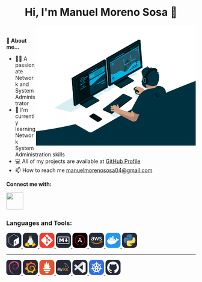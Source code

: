 <!--  COMENTARIO  -->

<h1 align="center">Hi, I'm Manuel Moreno Sosa 👋</h1>
<p align="left">
  <img src="/img/administrator.gif" alt="image" width="425" align="right">
</p>

<br>

 **💬 About me...**
  - 🙋‍♂️ A passionate Network and System Administrator
  - 🌱 I'm currently learning Network System Administration skills
  - 💻 All of my projects are available at [GitHub Profile](https://github.com/Manuelms04)
  - 📫 How to reach me manuelmorenososa04@gmail.com

 **Connect me with:**

<a href="https://www.linkedin.com/in/manuel-moreno-sosa-46a2b0334/">
  <img src="https://upload.wikimedia.org/wikipedia/commons/c/ca/LinkedIn_logo_initials.png" width="45" height="45"/>
</a>

<br>

<h3 align="left">Languages and Tools:</h3>
<p align="left"> 

<a href="https://www.gnu.org/software/bash/" target="_blank" rel="noreferrer">
<img src="https://raw.githubusercontent.com/tandpfun/skill-icons/65dea6c4eaca7da319e552c09f4cf5a9a8dab2c8/icons/Bash-Dark.svg" alt="linux" width="40" height="40"/> </a> 

<a href="https://www.linux.org/" target="_blank" rel="noreferrer">
<img src="https://github.com/tandpfun/skill-icons/raw/main/icons/Linux-Dark.svg" alt="linux" width="40" height="40"/> </a> 

<a href="https://git-scm.com/" target="_blank" rel="noreferrer">
<img src="https://raw.githubusercontent.com/tandpfun/skill-icons/65dea6c4eaca7da319e552c09f4cf5a9a8dab2c8/icons/Git.svg" alt="git" width="40" height="40"/> </a> 

<a href="https://markdown.es/" target="_blank" rel="noreferrer">
<img src="https://github.com/tandpfun/skill-icons/raw/main/icons/Markdown-Dark.svg" alt="markdown" width="40" height="40"/> </a>

<a href="https://www.redhat.com/en/ansible-collaborative" target="_blank" rel="noreferrer">
<img src="https://raw.githubusercontent.com/tandpfun/skill-icons/65dea6c4eaca7da319e552c09f4cf5a9a8dab2c8/icons/Ansible.svg" alt="aws" width="40" height="40"/> </a> 

<a href="https://aws.amazon.com" target="_blank" rel="noreferrer">
<img src="https://github.com/tandpfun/skill-icons/raw/main/icons/AWS-Dark.svg" alt="aws" width="40" height="40"/> </a> 

<a href="https://www.docker.com/" target="_blank" rel="noreferrer">
<img src="https://github.com/tandpfun/skill-icons/raw/main/icons/Docker.svg" alt="docker" width="40" height="40"/> </a> 

<a href="https://www.python.org/" target="_blank" rel="noreferrer">
<img src="https://raw.githubusercontent.com/tandpfun/skill-icons/65dea6c4eaca7da319e552c09f4cf5a9a8dab2c8/icons/Python-Dark.svg" alt="python" width="40" height="40"/> </a> 

******************************************************************************************************************************************************************************************************************************************


<a href="https://www.debian.org/" target="_blank" rel="noreferrer">
<img src="https://github.com/tandpfun/skill-icons/raw/main/icons/Debian-Dark.svg" alt="debian" width="40" height="40"/> </a> 


<a href="https://grafana.co" target="_blank" rel="noreferrer">
<img src="https://github.com/tandpfun/skill-icons/raw/main/icons/Grafana-Dark.svg" alt="grafana" width="40" height="40"/> </a> 

<a href="https://prometheus.io/" target="_blank" rel="noreferrer">
<img src="https://github.com/tandpfun/skill-icons/raw/main/icons/Prometheus.svg" alt="prometheus" width="40" height="40"/> </a> 


<a href="https://www.mysql.com/" target="_blank" rel="noreferrer">
<img src="https://github.com/tandpfun/skill-icons/raw/main/icons/MySQL-Dark.svg" alt="sql" width="40" height="40"/> </a> 


<a href="https://code.visualstudio.com/" target="_blank" rel="noreferrer">
<img src="https://github.com/tandpfun/skill-icons/raw/main/icons/VSCode-Dark.svg" alt="vscode" width="40" height="40"/> </a> 


<a href="https://kubernetes.io/" target="_blank" rel="noreferrer">
<img src="https://github.com/tandpfun/skill-icons/raw/main/icons/Kubernetes.svg" alt="kubernetes" width="40" height="40"/> </a> 


<a href="https://github.com/" target="_blank" rel="noreferrer">
<img src="https://github.com/tandpfun/skill-icons/raw/main/icons/Github-Dark.svg" alt="github" width="40" height="40"/> </a> 




<!--
<a href="https://aws.amazon.com" target="_blank" rel="noreferrer">
<img src="https://raw.githubusercontent.com/devicons/devicon/master/icons/amazonwebservices/amazonwebservices-original-wordmark.svg" alt="aws" width="40" height="40"/> </a> 

<a href="https://www.docker.com/" target="_blank" rel="noreferrer">
<img src="https://raw.githubusercontent.com/devicons/devicon/master/icons/docker/docker-original-wordmark.svg" alt="docker" width="40" height="40"/> </a> 

<a href="https://kubernetes.io" target="_blank" rel="noreferrer">
<img src="https://www.vectorlogo.zone/logos/kubernetes/kubernetes-icon.svg" alt="kubernetes" width="40" height="40"/> </a> 

<a href="https://www.nginx.com" target="_blank" rel="noreferrer">
<img src="https://raw.githubusercontent.com/devicons/devicon/master/icons/nginx/nginx-original.svg" alt="nginx" width="40" height="40"/> </a> </p>








